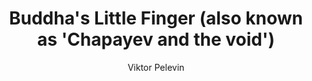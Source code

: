 ---
title: "Buddha's Little Finger (also known as 'Chapayev and the void')"
author:
- Viktor Pelevin
year: 1996
goodreads: 76022
rating: 4
tags:
- Fiction
---